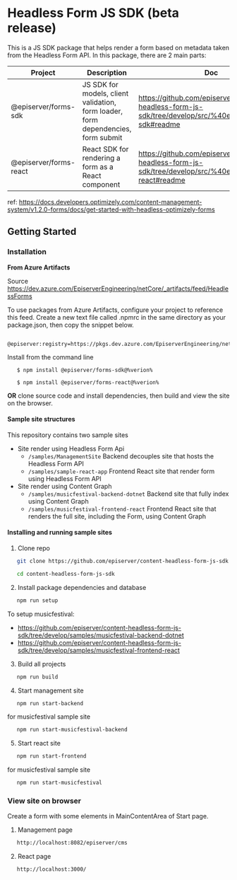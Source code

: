 ﻿# Headless Form JS SDK (beta release)

This is a JS SDK package that helps render a form based on metadata taken from the Headless Form API. In this package, there are 2 main parts:

| Project                         | Description             | Doc                     |
| --------------------------------| ------------------------| ------------------------|
| @episerver/forms-sdk           | JS SDK for models, client validation, form loader, form dependencies, form submit | https://github.com/episerver/content-headless-form-js-sdk/tree/develop/src/%40episerver/forms-sdk#readme
| @episerver/forms-react         | React SDK for rendering a form as a React component | https://github.com/episerver/content-headless-form-js-sdk/tree/develop/src/%40episerver/forms-react#readme

ref: https://docs.developers.optimizely.com/content-management-system/v1.2.0-forms/docs/get-started-with-headless-optimizely-forms
## Getting Started

### Installation
**From Azure Artifacts** 

Source https://dev.azure.com/EpiserverEngineering/netCore/_artifacts/feed/HeadlessForms

To use packages from Azure Artifacts, configure your project to reference this feed. Create a new text file called .npmrc in the same directory as your package.json, then copy the snippet below.
```
   @episerver:registry=https://pkgs.dev.azure.com/EpiserverEngineering/netCore/_packaging/HeadlessForms/npm/registry/
```
Install from the command line
```
   $ npm install @episerver/forms-sdk@%verion%
```
```
   $ npm install @episerver/forms-react@%verion%
```

**OR** clone source code and install dependencies, then build and view the site on the browser.
#### Sample site structures
This repository contains two sample sites 
* Site render using Headless Form Api
   - `/samples/ManagementSite` Backend decouples site that hosts the Headless Form API
   - `/samples/sample-react-app` Frontend React site that render form using Headless Form API
* Site render using Content Graph
   - `/samples/musicfestival-backend-dotnet` Backend site that fully index using Content Graph
   - `/samples/musicfestival-frontend-react` Frontend React site that renders the full site, including the Form, using Content Graph

#### Installing and running sample sites
1. Clone repo

```sh
   git clone https://github.com/episerver/content-headless-form-js-sdk.git
```
```sh
   cd content-headless-form-js-sdk
```

2. Install package dependencies and database

```sh
   npm run setup
```

To setup musicfestival: 
- https://github.com/episerver/content-headless-form-js-sdk/tree/develop/samples/musicfestival-backend-dotnet
- https://github.com/episerver/content-headless-form-js-sdk/tree/develop/samples/musicfestival-frontend-react

3. Build all projects

```sh
   npm run build
```

4. Start management site

```sh
   npm run start-backend
```

for musicfestival sample site

```sh
   npm run start-musicfestival-backend
``` 
5. Start react site

```sh
   npm run start-frontend
```

for musicfestival sample site

```sh
   npm run start-musicfestival
``` 

### View site on browser

Create a form with some elements in MainContentArea of Start page.

1. Management page

```sh
   http://localhost:8082/episerver/cms
```

2. React page

```sh
   http://localhost:3000/
```

